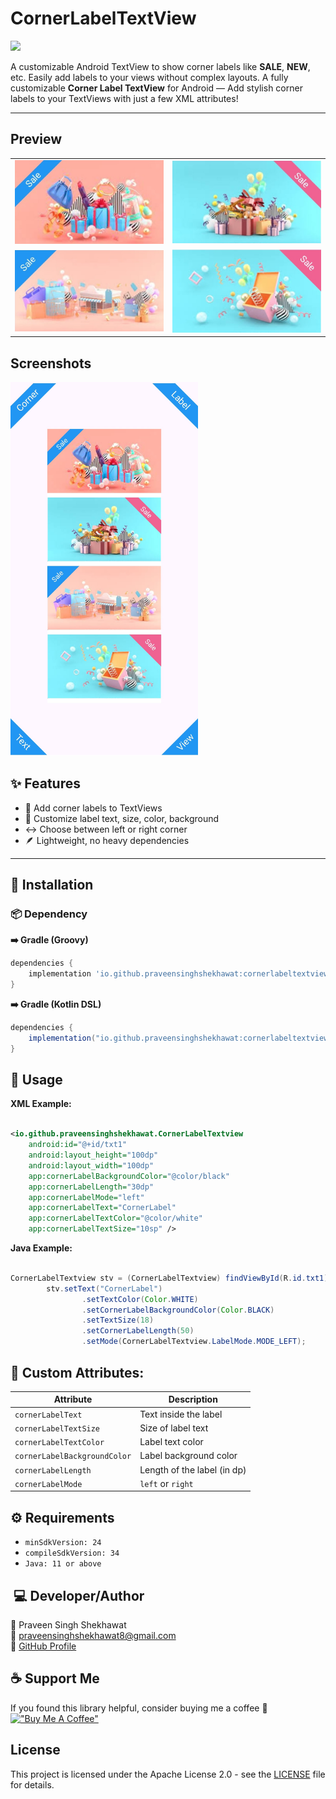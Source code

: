 # CornerLabelTextView

[![](https://img.shields.io/maven-central/v/io.github.praveensinghshekhawat/cornerlabeltextview.svg?label=Maven%20Central)](https://central.sonatype.com/artifact/io.github.praveensinghshekhawat/cornerlabeltextview)

A customizable Android TextView to show corner labels like **SALE**, **NEW**, etc. Easily add labels
to your views without complex layouts.
A fully customizable **Corner Label TextView** for Android — Add stylish corner labels to your
TextViews with just a few XML attributes!

---


## Preview

<table>
  <tr>
    <td><img src="https://github.com/praveensinghshekhawat/CornerLabelTextView/blob/main/Screenshots/image_1.jpg" width="300"/></td>
    <td><img src="https://github.com/praveensinghshekhawat/CornerLabelTextView/blob/main/Screenshots/image_2.jpg" width="300"/></td>
  </tr>
  <tr>
    <td><img src="https://github.com/praveensinghshekhawat/CornerLabelTextView/blob/main/Screenshots/image_3.jpg" width="300"/></td>
    <td><img src="https://github.com/praveensinghshekhawat/CornerLabelTextView/blob/main/Screenshots/image_4.jpg" width="300"/></td>
  </tr>
</table>

## Screenshots

<img src="https://github.com/praveensinghshekhawat/CornerLabelTextView/blob/main/Screenshots/screenshot_1.jpg" width="300"/>


## ✨ Features

- 🔹 Add corner labels to TextViews
- 🎨 Customize label text, size, color, background
- ↔️ Choose between left or right corner
- 🪶 Lightweight, no heavy dependencies

---

## 🚀 Installation

<h3> 📦 Dependency </h3>

<b>➡️ Gradle (Groovy)</b>
```gradle
dependencies {
    implementation 'io.github.praveensinghshekhawat:cornerlabeltextview:1.0.2'
}
```

<b>➡️ Gradle (Kotlin DSL)</b>
```gradle
dependencies {
    implementation("io.github.praveensinghshekhawat:cornerlabeltextview:1.0.2")
}
```


## 🧩 Usage

<b>XML Example:</b>
```XML Example:

<io.github.praveensinghshekhawat.CornerLabelTextview
    android:id="@+id/txt1"
    android:layout_height="100dp"
    android:layout_width="100dp"
    app:cornerLabelBackgroundColor="@color/black"
    app:cornerLabelLength="30dp" 
    app:cornerLabelMode="left"
    app:cornerLabelText="CornerLabel" 
    app:cornerLabelTextColor="@color/white"
    app:cornerLabelTextSize="10sp" />
```

<b>Java Example:</b>
```Java Example:

CornerLabelTextview stv = (CornerLabelTextview) findViewById(R.id.txt1);
        stv.setText("CornerLabel")
                .setTextColor(Color.WHITE)
                .setCornerLabelBackgroundColor(Color.BLACK)
                .setTextSize(18)
                .setCornerLabelLength(50)
                .setMode(CornerLabelTextview.LabelMode.MODE_LEFT);
```
        
## 🔧 Custom Attributes:

| Attribute                    | Description                 |
| ---------------------------- | --------------------------- |
| `cornerLabelText`            | Text inside the label       |
| `cornerLabelTextSize`        | Size of label text          |
| `cornerLabelTextColor`       | Label text color            |
| `cornerLabelBackgroundColor` | Label background color      |
| `cornerLabelLength`          | Length of the label (in dp) |
| `cornerLabelMode`            | `left` or `right`           |



## ⚙️ Requirements

- `minSdkVersion: 24`
- `compileSdkVersion: 34`
- `Java: 11 or above`



## ️ 💻 Developer/Author

🙋‍ Praveen Singh Shekhawat  
📧 praveensinghshekhawat8@gmail.com  
🔗 [GitHub Profile](https://github.com/praveensinghshekhawat)  

## ☕ Support Me
If you found this library helpful, consider buying me a coffee 💛  
[!["Buy Me A Coffee"](https://www.buymeacoffee.com/assets/img/custom_images/orange_img.png)](https://buymeacoffee.com/praveensinghshekhawat)

## License

This project is licensed under the Apache License 2.0 - see the [LICENSE](LICENSE) file for details.